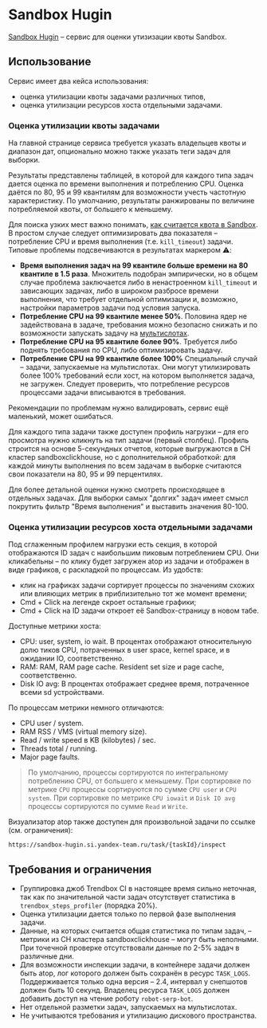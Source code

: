 # Sandbox Hugin

[Sandbox Hugin](https://sandbox-hugin.si.yandex-team.ru) – сервис для оценки утизизации квоты Sandbox.

## Использование

Сервис имеет два кейса использования:

- оценка утилизации квоты задачами различных типов,
- оценка утилизации ресурсов хоста отдельными задачами.

### Оценка утилизации квоты задачами

На главной странице сервиса требуется указать владельцев квоты и диапазон дат, опционально можно также указать теги задач для выборки.

Результаты представлены таблицей, в которой для каждого типа задач дается оценка по времени выполнения и потреблению CPU. Оценка даётся по 80, 95 и 99 квантилям для возможности учесть частотную характеристику. По умолчанию, результаты ранжированы по величине потребляемой квоты, от большего к меньшему.

Для поиска узких мест важно понимать, [как считается квота в Sandbox](https://wiki.yandex-team.ru/sandbox/quotas/). В простом случае следует оптимизировать два показателя – потребление CPU и время выполнения (т.е. `kill_timeout`) задачи. Типовые проблемы подсвечиваются в результатах маркером ⚠️:

- **Время выполнения задач на 99 квантиле больше времени на 80 квантиле в 1.5 раза**. Множитель подобран эмпирически, но в общем случае проблема заключается либо в ненастроенном `kill_timeout` и зависающих задачах, либо в широком разбросе времени выполнения, что требует отдельной оптимизации и, возможно, настройки параметров задачи под условия запуска.
- **Потребление CPU на 99 квантиле менее 50%**. Половина ядер не задействована в задаче, требования можно безопасно снижать и по возможности запускать задачу на [мультислотах](https://wiki.yandex-team.ru/sandbox/clients/#client-tags-multislot).
- **Потребление CPU на 95 квантиле более 90%**. Требуется либо поднять требования по CPU, либо оптимизировать задачу.
- **Потребление CPU на 99 квантиле более 100%** Специальный случай – задачи, запускаемые на мультислотах. Они могут утилизировать более 100% требований если хост, на котором выполняется задача, не загружен. Следует проверить, что потребление ресурсов процессами задачи вписываются в требования.

Рекомендации по проблемам нужно валидировать, сервис ещё маленький, может ошибаться.

Для каждого типа задачи также доступен профиль нагрузки – для его просмотра нужно кликнуть на тип задачи (первый столбец). Профиль строится на основе 5-секундных отчетов, которые выгружаются в CH кластер sandboxclickhouse, но с дополнительной обработкой: для каждой минуты выполнения по всем задачам в выборке считаются свои показатели на 80, 95 и 99 перцентилях.

Для более детальной оценки нужно смотреть происходящее в отдельных задачах. Для выборки самых "долгих" задач имеет смысл покрутить фильтр "Время выполнения" и выставить значения 80-100.

### Оценка утилизации ресурсов хоста отдельными задачами

Под сглаженным профилем нагрузки есть секция, в которой отображаются ID задач с наибольшим пиковым потреблением CPU. Они кликабельны – по клику будет загружен atop из задачи и отображен в виде графиков, с раскладкой по процессам. Из удобств:

- клик на графиках задачи сортирует процессы по значениям схожих или влияющих метрик в приблизительно тот же момент времени;
- Cmd + Click на легенде скроет остальные графики;
- Cmd + Click на ID задачи откроет её Sandbox-страницу в новом табе.

Доступные метрики хоста:

- CPU: user, system, io wait. В процентах отображают относительную долю тиков CPU, потраченных в user space, kernel space, и в ожидании IO, соответственно.
- RAM: RAM, RAM page cache. Resident set size и page cache, соответственно.
- Disk IO avg: В процентах отображает среднее время, потраченное всеми sd устройствами.

По процессам метрики немного отличаются:

- CPU user / system.
- RAM RSS / VMS (virtual memory size).
- Read / write speed в KB (kilobytes) / sec.
- Threads total / running.
- Major page faults.

> По умолчанию, процессы сортируются по интегральному потреблению CPU, от большего к меньшему.
> При сортировке по метрике `CPU` процессы сортируются по сумме `CPU user` и `CPU system`.
> При сортировке по метрике `CPU iowait` и `Disk IO avg` процессы сортируются по сумме `Read` и `Write`.

Визуализатор atop также доступен для произвольной задачи по ссылке (см. ограничения):

```
https://sandbox-hugin.si.yandex-team.ru/task/{taskId}/inspect
```

## Требования и ограничения

- Группировка джоб Trendbox CI в настоящее время сильно неточная, так как по значительной части задач отсутствует статистика в `trendbox_steps_profiler` (порядка 20%).
- Оценка утилизации дается только по первой фазе выполнения задачи.
- Данные, на которых считается общая статистика по типам задач, – метрики из CH кластера sandboxclickhouse – могут быть неполными. При точечной проверке отсутствовали данные по 2-5% задач в различные дни.
- Для возможности инспекции задачи, в контейнере задачи должен быть atop, лог которого должен быть сохранён в ресурс `TASK_LOGS`. Поддерживается только одна версия – 2.4, интервал у снепшотов должен быть 10 секунд. Владелец ресурса `TASK_LOGS` должен добавить доступ на чтение роботу `robot-serp-bot`.
- Нет отдельной разметки задач, запускаемых на мультислотах.
- Не учитываются требования и утилизацию дискового пространства.
